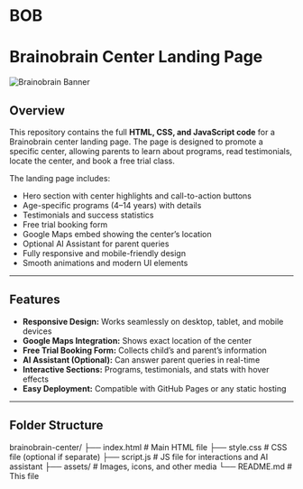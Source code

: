 # BOB
# Brainobrain Center Landing Page

![Brainobrain Banner](banner-image-url-if-any)

## Overview
This repository contains the full **HTML, CSS, and JavaScript code** for a Brainobrain center landing page. The page is designed to promote a specific center, allowing parents to learn about programs, read testimonials, locate the center, and book a free trial class.

The landing page includes:

- Hero section with center highlights and call-to-action buttons
- Age-specific programs (4–14 years) with details
- Testimonials and success statistics
- Free trial booking form
- Google Maps embed showing the center’s location
- Optional AI Assistant for parent queries
- Fully responsive and mobile-friendly design
- Smooth animations and modern UI elements

---

## Features

- **Responsive Design:** Works seamlessly on desktop, tablet, and mobile devices  
- **Google Maps Integration:** Shows exact location of the center  
- **Free Trial Booking Form:** Collects child’s and parent’s information  
- **AI Assistant (Optional):** Can answer parent queries in real-time  
- **Interactive Sections:** Programs, testimonials, and stats with hover effects  
- **Easy Deployment:** Compatible with GitHub Pages or any static hosting

---

## Folder Structure
brainobrain-center/
├── index.html # Main HTML file
├── style.css # CSS file (optional if separate)
├── script.js # JS file for interactions and AI assistant
├── assets/ # Images, icons, and other media
└── README.md # This file

